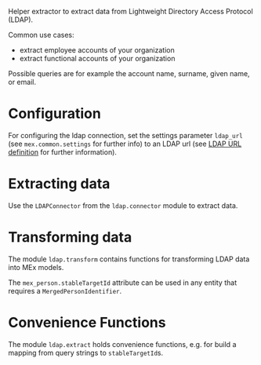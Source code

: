 Helper extractor to extract data from Lightweight Directory Access Protocol (LDAP).

Common use cases:
- extract employee accounts  of your organization
- extract functional accounts of your organization

Possible queries are for example the account name, surname, given name, or email.

# Configuration

For configuring the ldap connection, set the settings parameter `ldap_url`
(see `mex.common.settings` for further info) to an LDAP url (see
[LDAP URL definition](https://datatracker.ietf.org/doc/html/rfc2255#section-3) for
further information).

# Extracting data

Use the `LDAPConnector` from the `ldap.connector` module to extract data.

# Transforming data

The module `ldap.transform` contains functions for transforming LDAP data into MEx
models.

The `mex_person.stableTargetId` attribute can be used in any entity that requires a
`MergedPersonIdentifier`.

# Convenience Functions

The module `ldap.extract` holds convenience functions, e.g. for build a mapping from
query strings to `stableTargetId`s.
